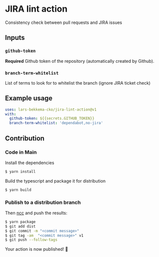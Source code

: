 # JIRA lint action

Consistency check between pull requests and JIRA issues

## Inputs

### `github-token`

**Required** Github token of the repository (automatically created by Github).

### `branch-term-whitelist`

List of terms to look for to whitelist the branch (ignore JIRA ticket check)

## Example usage

```yml
uses: lars-bekkema-cko/jira-lint-action@v1
with:
  github-token: ${{secrets.GITHUB_TOKEN}}
  branch-term-whitelist: 'dependabot,no-jira'
```

## Contribution

### Code in Main

Install the dependencies  
```bash
$ yarn install
```

Build the typescript and package it for distribution
```bash
$ yarn build
```

### Publish to a distribution branch

Then [ncc](https://github.com/zeit/ncc) and push the results:
```bash
$ yarn package
$ git add dist
$ git commit -m "<commit message>"
$ git tag -am  "<commit message>" v1
$ git push --follow-tags
```

Your action is now published! :rocket:
